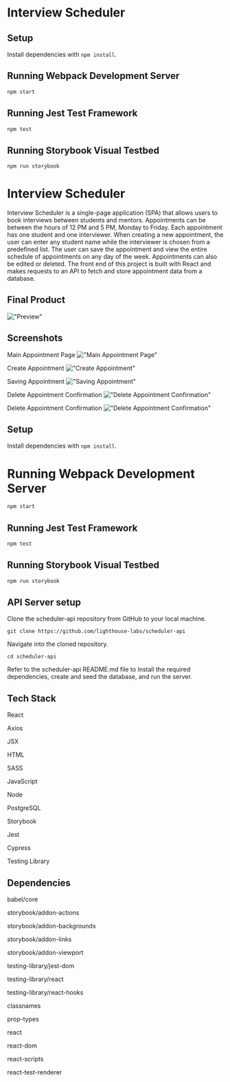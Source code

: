 # Interview Scheduler

## Setup

Install dependencies with `npm install`.

## Running Webpack Development Server

```sh
npm start
```

## Running Jest Test Framework

```sh
npm test
```

## Running Storybook Visual Testbed

```sh
npm run storybook
```
# Interview Scheduler

Interview Scheduler is a single-page application (SPA) that allows users to book interviews between students and mentors. Appointments can be between the hours of 12 PM and 5 PM, Monday to Friday. Each appointment has one student and one interviewer. When creating a new appointment, the user can enter any student name while the interviewer is chosen from a predefined list. The user can save the appointment and view the entire schedule of appointments on any day of the week. Appointments can also be edited or deleted. The front end of this project is built with React and makes requests to an API to fetch and store appointment data from a database.

## Final Product
!["Preview"](https://github.com/Megwilken/scheduler2/blob/562f147321381a6286ac15675c56fa9d6ee271f5/public/GIFs/preview.gif)
## Screenshots

Main Appointment Page
!["Main Appointment Page"](https://github.com/Megwilken/scheduler2/blob/8d98adb04608d3e934fc7ae449104b8b6c17f04b/public/images/main.png)

Create Appointment
!["Create Appointment"](https://github.com/Megwilken/scheduler2/blob/8d98adb04608d3e934fc7ae449104b8b6c17f04b/public/images/delete.png)

Saving Appointment
!["Saving Appointment"](https://github.com/Megwilken/scheduler2/blob/8d98adb04608d3e934fc7ae449104b8b6c17f04b/public/images/saving.png)

Delete Appointment Confirmation
!["Delete Appointment Confirmation"](https://github.com/Megwilken/scheduler2/blob/8d98adb04608d3e934fc7ae449104b8b6c17f04b/public/images/deleteconf.png)

Delete Appointment Confirmation
!["Delete Appointment Confirmation"](https://github.com/Megwilken/scheduler2/blob/8d98adb04608d3e934fc7ae449104b8b6c17f04b/public/images/delete.png)

## Setup

Install dependencies with `npm install`.
# Running Webpack Development Server
```sh
npm start
```
## Running Jest Test Framework
```sh
npm test
```
## Running Storybook Visual Testbed
```sh
npm run storybook
```
## API Server setup

Clone the scheduler-api repository from GitHub to your local machine.

   ```
   git clone https://github.com/lighthouse-labs/scheduler-api
   ```

Navigate into the cloned repository.

   ```
   cd scheduler-api
   ```

Refer to the scheduler-api README.md file to Install the required dependencies, create and seed the database, and run the server. 

## Tech Stack

React

Axios

JSX

HTML

SASS

JavaScript

Node

PostgreSQL

Storybook

Jest

Cypress

Testing Library
## Dependencies

babel/core

storybook/addon-actions

storybook/addon-backgrounds

storybook/addon-links

storybook/addon-viewport

testing-library/jest-dom

testing-library/react

testing-library/react-hooks

classnames

prop-types

react

react-dom

react-scripts

react-test-renderer